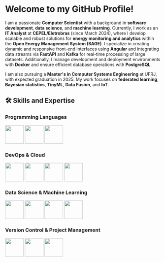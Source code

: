 # Welcome to my GitHub Profile! 

I am a passionate **Computer Scientist** with a background in **software development**, **data science**, and **machine learning**. Currently, I work as an **IT Analyst** at **CEPEL/Eletrobras** (since March 2024), where I develop scalable and robust solutions for **energy monitoring and analytics** within the **Open Energy Management System (SAGE)**. I specialize in creating dynamic and responsive front-end interfaces using **Angular** and integrating data streams via **FastAPI** and **Kafka** for real-time processing of large datasets. Additionally, I manage development and deployment environments with **Docker** and ensure efficient database operations with **PostgreSQL**. 

I am also pursuing a **Master's in Computer Systems Engineering** at UFRJ, with expected graduation in 2025. My work focuses on **federated learning**, **Bayesian statistics**, **TinyML**, **Data Fusion**, and **IoT**.

## 🛠️ Skills and Expertise

### Programming Languages
[<img src="https://cdn.jsdelivr.net/gh/devicons/devicon/icons/python/python-original.svg" width="60em" height="60em"/>](https://www.python.org) [<img src="https://cdn.jsdelivr.net/gh/devicons/devicon/icons/javascript/javascript-original.svg" width="60em" height="60em"/>](https://developer.mozilla.org/en-US/docs/Web/JavaScript) [<img src="https://cdn.jsdelivr.net/gh/devicons/devicon@latest/icons/rust/rust-original.svg" width="60em" height="60em">](https://www.rust-lang.org)

### DevOps & Cloud
[<img src="https://cdn.jsdelivr.net/gh/devicons/devicon/icons/docker/docker-original.svg" width="60em" height="60em"/>](https://www.docker.com) [<img src="https://cdn.jsdelivr.net/gh/devicons/devicon/icons/gitlab/gitlab-original.svg" width="60em" height="60em"/>](https://about.gitlab.com) [<img src="https://cdn.jsdelivr.net/gh/devicons/devicon@latest/icons/amazonwebservices/amazonwebservices-original-wordmark.svg" width="60em" height="60em"/>](https://aws.amazon.com) [<img src="https://cdn.jsdelivr.net/gh/devicons/devicon/icons/googlecloud/googlecloud-original.svg" width="60em" height="60em"/>](https://cloud.google.com)

### Data Science & Machine Learning
[<img src="https://cdn.jsdelivr.net/gh/devicons/devicon/icons/tensorflow/tensorflow-original.svg" width="60em" height="60em"/>](https://www.tensorflow.org) [<img src="https://cdn.jsdelivr.net/gh/devicons/devicon@latest/icons/scikitlearn/scikitlearn-original.svg" width="60em" height="60em"/>](https://scikit-learn.org/stable/) [<img src="https://cdn.jsdelivr.net/gh/devicons/devicon/icons/pandas/pandas-original.svg" width="60em" height="60em"/>](https://pandas.pydata.org) [<img src="https://cdn.jsdelivr.net/gh/devicons/devicon@latest/icons/matplotlib/matplotlib-original-wordmark.svg" width="60em" height="60em"/>](https://matplotlib.org)

### Version Control & Project Management
[<img src="https://cdn.jsdelivr.net/gh/devicons/devicon/icons/git/git-original.svg" width="60em" height="60em"/>](https://git-scm.com) [<img src="https://cdn.jsdelivr.net/gh/devicons/devicon/icons/github/github-original.svg" width="60em" height="60em"/>](https://github.com) [<img src="https://cdn.jsdelivr.net/gh/devicons/devicon/icons/jira/jira-original.svg" width="60em" height="60em"/>](https://www.atlassian.com/software/jira)
